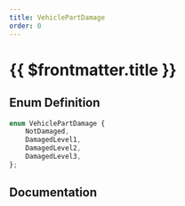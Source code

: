```yaml
---
title: VehiclePartDamage
order: 0
---
```


# {{ $frontmatter.title }}

## Enum Definition

```ts
enum VehiclePartDamage {
    NotDamaged,
    DamagedLevel1,
    DamagedLevel2,
    DamagedLevel3,
};
```

## Documentation

<!--@include: ./parts/vehiclePartDamage.md-->

